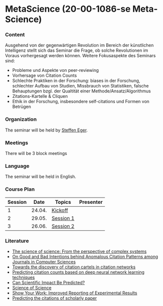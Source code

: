 # MetaScience (20-00-1086-se Meta-Science)


### Content 

Ausgehend von der gegenwärtigen Revolution im Bereich der künstlichen Intelligenz stellt sich das Seminar die Frage, ob solche Revolutionen im Voraus vorhergesagt werden können. Weitere Fokusaspekte des Seminars sind:
- Probleme und Aspekte von peer-reviewing
- Vorhersage von Citation Counts
- Schlechte Praktiken in der Forschung: biases in der Forschung, schlechter Aufbau von Studien, Missbrauch von Statistiken, falsche Behauptungen bzgl. der Qualtität einer Methode/Ansatz/Algorithmus
- Zitations-Kartelle & Cliquen
- Ethik in der Forschung, insbesondere self-citations und Formen von Betrügen

### Organization
The seminar will be held by [Steffen Eger](https://www.informatik.tu-darmstadt.de/aiphes/aiphes/irg_position/index.en.jsp).
### Meetings
There will be 3 block meetings
### Language
The seminar will be held in English.

### Course Plan

|Session|Date|Topics|Presenter|
|-|------|---------------------------|-------------|
|1 | 24.04. | [Kickoff]() |  ||
|2 | 29.05. | [Session 1]() |  ||
|3 | 26.06. | [Session 2]()  ||

### Literature

- [The science of science: From the perspective of complex systems](https://www.sciencedirect.com/science/article/pii/S0370157317303289)
- [On Good and Bad Intentions behind Anomalous Citation Patterns among Journals in Computer Sciences](https://arxiv.org/abs/1807.10804)
- [Towards the discovery of citation cartels in citation networks](https://ui.adsabs.harvard.edu/abs/2016FrP.....4...49F/abstract)
- [Predicting citation counts based on deep neural network learning techniques](https://arxiv.org/abs/1809.04365)
- [Can Scientific Impact Be Predicted?](https://arxiv.org/pdf/1606.05905.pdf)
- [Science of Science](https://www.barabasilab.com/publications/science-of-science)
- [Show Your Work: Improved Reporting of Experimental Results](https://arxiv.org/abs/1909.03004)
- [Predicting the citations of scholarly paper](https://www.sciencedirect.com/science/article/pii/S1751157718301767)

